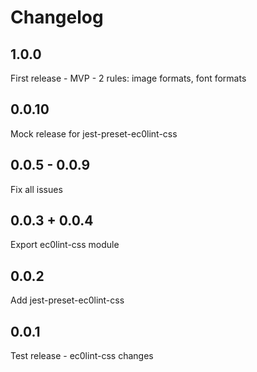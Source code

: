 # Changelog

## 1.0.0

First release - MVP - 2 rules: image formats, font formats

## 0.0.10

Mock release for jest-preset-ec0lint-css

## 0.0.5 - 0.0.9

Fix all issues

## 0.0.3 + 0.0.4

Export ec0lint-css module

## 0.0.2

Add jest-preset-ec0lint-css

## 0.0.1

Test release - ec0lint-css changes
